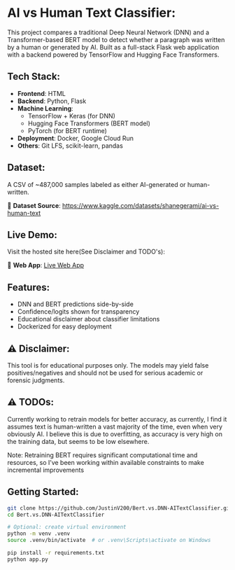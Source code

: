 # AI vs Human Text Classifier:

This project compares a traditional Deep Neural Network (DNN) and a Transformer-based BERT model to detect whether a paragraph was written by a human or generated by AI. Built as a full-stack Flask web application with a backend powered by TensorFlow and Hugging Face Transformers.

## Tech Stack:

- **Frontend**: HTML
- **Backend**: Python, Flask
- **Machine Learning**:
  - TensorFlow + Keras (for DNN)
  - Hugging Face Transformers (BERT model)
  - PyTorch (for BERT runtime)
- **Deployment**: Docker, Google Cloud Run
- **Others**: Git LFS, scikit-learn, pandas

## Dataset:

A CSV of ~487,000 samples labeled as either AI-generated or human-written.

🔗 **Dataset Source**: https://www.kaggle.com/datasets/shanegerami/ai-vs-human-text

## Live Demo: 

Visit the hosted site here(See Disclaimer and TODO's):  

🔗 **Web App**: [Live Web App](https://bert-vs-dnn-aitextclassifier-555399477095.us-central1.run.app/)

## Features:

- DNN and BERT predictions side-by-side
- Confidence/logits shown for transparency
- Educational disclaimer about classifier limitations
- Dockerized for easy deployment

## ⚠️ Disclaimer:

This tool is for educational purposes only. The models may yield false positives/negatives and should not be used for serious academic or forensic judgments.

## ⚠️ TODOs:

Currently working to retrain models for better accuracy, as currently, I find it assumes text is human-written a vast majority of the time, even when very obviously AI. I believe this is due to overfitting, as accuracy is very high on the training data, but seems to be low elsewhere. 

Note: Retraining BERT requires significant computational time and resources, so I’ve been working within available constraints to make incremental improvements

## Getting Started:

```bash
git clone https://github.com/JustinV200/Bert.vs.DNN-AITextClassifier.git
cd Bert.vs.DNN-AITextClassifier

# Optional: create virtual environment
python -m venv .venv
source .venv/bin/activate  # or .venv\Scripts\activate on Windows

pip install -r requirements.txt
python app.py
